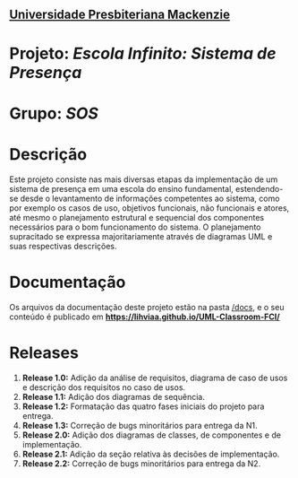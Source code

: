 <h2><a href= "https://www.mackenzie.br">Universidade Presbiteriana Mackenzie</a></h2>


# Projeto: *Escola Infinito: Sistema de Presença*

# Grupo: *SOS*

# Descrição

Este projeto consiste nas mais diversas etapas da implementação de um sistema de presença em uma escola do ensino fundamental, estendendo-se desde o levantamento de informações competentes ao sistema, como por exemplo os casos de uso, objetivos funcionais, não funcionais e atores, até mesmo o planejamento estrutural e sequencial dos componentes necessários para o bom funcionamento do sistema. O planejamento supracitado se expressa majoritariamente através de diagramas UML e suas respectivas descrições.

# Documentação

Os arquivos da documentação deste projeto estão na pasta [/docs](/docs), e o seu conteúdo é publicado em **https://lihviaa.github.io/UML-Classroom-FCI/**

# Releases

<ol>
  <li><b>Release 1.0:</b> Adição da análise de requisitos, diagrama de caso de usos e descrição dos requisitos no caso de usos.</li>
  <li><b>Release 1.1:</b> Adição dos diagramas de sequência.</li>
  <li><b>Release 1.2:</b> Formatação das quatro fases iniciais do projeto para entrega.</li>
  <li><b>Release 1.3:</b> Correção de bugs minoritários para entrega da N1.</li>
  <li><b>Release 2.0:</b> Adição dos diagramas de classes, de componentes e de implementação.</li>
  <li><b>Release 2.1:</b> Adição da seção relativa às decisões de implementação.</li>
  <li><b>Release 2.2:</b> Correção de bugs minoritários para entrega da N2.</li>
</ol>
